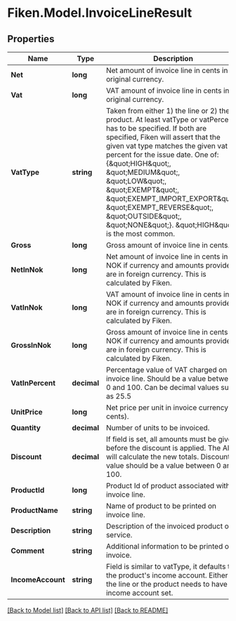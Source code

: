 # Fiken.Model.InvoiceLineResult

## Properties

Name | Type | Description | Notes
------------ | ------------- | ------------- | -------------
**Net** | **long** | Net amount of invoice line in cents in original currency. | [optional] 
**Vat** | **long** | VAT amount of invoice line in cents in original currency. | [optional] 
**VatType** | **string** | Taken from either 1) the line or 2) the product. At least vatType or vatPercent has to be specified. If both are specified, Fiken will assert that the given vat type matches the given vat percent for the issue date. One of: {\&quot;HIGH\&quot;, \&quot;MEDIUM\&quot;, \&quot;LOW\&quot;, \&quot;EXEMPT\&quot;, \&quot;EXEMPT_IMPORT_EXPORT\&quot;, \&quot;EXEMPT_REVERSE\&quot;, \&quot;OUTSIDE\&quot;, \&quot;NONE\&quot;}. \&quot;HIGH\&quot; is the most common.  | [optional] 
**Gross** | **long** | Gross amount of invoice line in cents. | [optional] 
**NetInNok** | **long** | Net amount of invoice line in cents in NOK if currency and amounts provided are in foreign currency. This is calculated by Fiken. | [optional] 
**VatInNok** | **long** | VAT amount of invoice line in cents in NOK if currency and amounts provided are in foreign currency. This is calculated by Fiken. | [optional] 
**GrossInNok** | **long** | Gross amount of invoice line in cents in NOK if currency and amounts provided are in foreign currency. This is calculated by Fiken. | [optional] 
**VatInPercent** | **decimal** | Percentage value of VAT charged on invoice line. Should be a value between 0 and 100. Can be decimal values such as 25.5 | [optional] 
**UnitPrice** | **long** | Net price per unit in invoice currency (in cents). | [optional] 
**Quantity** | **decimal** | Number of units to be invoiced. | [optional] 
**Discount** | **decimal** | If field is set, all amounts must be given before the discount is applied. The API will calculate the new totals. Discount value should be a value between 0 and 100. | [optional] 
**ProductId** | **long** | Product Id of product associated with invoice line. | [optional] 
**ProductName** | **string** | Name of product to be printed on invoice line. | [optional] 
**Description** | **string** | Description of the invoiced product or service. | [optional] 
**Comment** | **string** | Additional information to be printed on invoice. | [optional] 
**IncomeAccount** | **string** | Field is similar to vatType, it defaults to the product&#39;s income account. Either the line or the product needs to have an income account set. | [optional] 

[[Back to Model list]](../../README.md#documentation-for-models) [[Back to API list]](../../README.md#documentation-for-api-endpoints) [[Back to README]](../../README.md)

